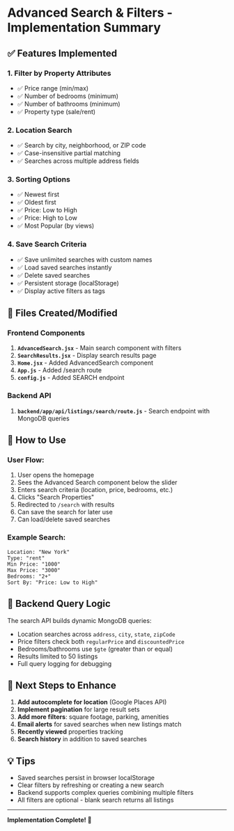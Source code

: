 # Advanced Search & Filters - Implementation Summary

## ✅ Features Implemented

### 1. **Filter by Property Attributes**
- ✅ Price range (min/max)
- ✅ Number of bedrooms (minimum)
- ✅ Number of bathrooms (minimum)
- ✅ Property type (sale/rent)

### 2. **Location Search**
- ✅ Search by city, neighborhood, or ZIP code
- ✅ Case-insensitive partial matching
- ✅ Searches across multiple address fields

### 3. **Sorting Options**
- ✅ Newest first
- ✅ Oldest first
- ✅ Price: Low to High
- ✅ Price: High to Low
- ✅ Most Popular (by views)

### 4. **Save Search Criteria**
- ✅ Save unlimited searches with custom names
- ✅ Load saved searches instantly
- ✅ Delete saved searches
- ✅ Persistent storage (localStorage)
- ✅ Display active filters as tags

## 📁 Files Created/Modified

### Frontend Components
1. **`AdvancedSearch.jsx`** - Main search component with filters
2. **`SearchResults.jsx`** - Display search results page
3. **`Home.jsx`** - Added AdvancedSearch component
4. **`App.js`** - Added /search route
5. **`config.js`** - Added SEARCH endpoint

### Backend API
1. **`backend/app/api/listings/search/route.js`** - Search endpoint with MongoDB queries

## 🎯 How to Use

### User Flow:
1. User opens the homepage
2. Sees the Advanced Search component below the slider
3. Enters search criteria (location, price, bedrooms, etc.)
4. Clicks "Search Properties"
5. Redirected to `/search` with results
6. Can save the search for later use
7. Can load/delete saved searches

### Example Search:
```
Location: "New York"
Type: "rent"
Min Price: "1000"
Max Price: "3000"
Bedrooms: "2+"
Sort By: "Price: Low to High"
```

## 🔧 Backend Query Logic

The search API builds dynamic MongoDB queries:
- Location searches across `address`, `city`, `state`, `zipCode`
- Price filters check both `regularPrice` and `discountedPrice`
- Bedrooms/bathrooms use `$gte` (greater than or equal)
- Results limited to 50 listings
- Full query logging for debugging

## 🚀 Next Steps to Enhance

1. **Add autocomplete for location** (Google Places API)
2. **Implement pagination** for large result sets
3. **Add more filters**: square footage, parking, amenities
4. **Email alerts** for saved searches when new listings match
5. **Recently viewed** properties tracking
6. **Search history** in addition to saved searches

## 💡 Tips

- Saved searches persist in browser localStorage
- Clear filters by refreshing or creating a new search
- Backend supports complex queries combining multiple filters
- All filters are optional - blank search returns all listings

---

**Implementation Complete! 🎉**
